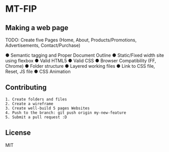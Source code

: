 # MT-FIP

## Making a web page
TODO: Create five Pages (Home, About, Products/Promotions, Advertisements, Contact/Purchase)

● Semantic tagging and Proper Document Outline
● Static/Fixed width site using flexbox
● Valid HTML5
● Valid CSS
● Browser Compatibility (FF, Chrome)
● Folder structure
● Layered working files
● Link to CSS file, Reset, JS file
● CSS Animation


## Contributing

    1. Create folders and files
    2. Create a wireframe
    3. Create well-build 5 pages Websites
    4. Push to the branch: git push origin my-new-feature
    5. Submit a pull request :D

## License
MIT
